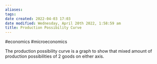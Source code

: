 ```yaml
---
aliases: 
tags: 
date created: 2022-04-03 17:03
date modified: Wednesday, April 20th 2022, 1:58:59 am
title: Production Possibility Curve
---
```


#economics #microeconomics

The production possibility curve is a graph to show that mixed amount of production possibilities of 2 goods on either axis.
